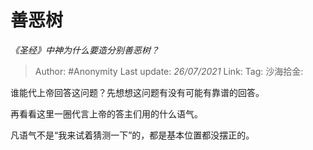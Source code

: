 # 善恶树
*《圣经》中神为什么要造分别善恶树？*

> Author: #Anonymity
> Last update: *26/07/2021*
> Link:
> Tag:
> 沙海拾金:

谁能代上帝回答这问题？先想想这问题有没有可能有靠谱的回答。

再看看这里一圈代言上帝的答主们用的什么语气。

凡语气不是“我来试着猜测一下”的，都是基本位置都没摆正的。

